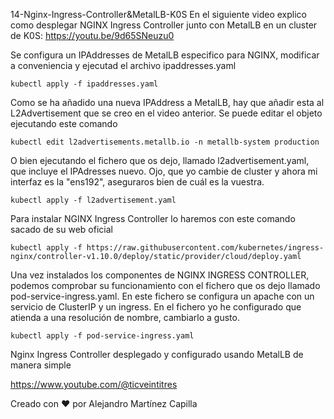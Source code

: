 14-Nginx-Ingress-Controller&MetalLB-K0S
En el siguiente video explico como desplegar NGINX Ingress Controller junto con MetalLB en un cluster de K0S: https://youtu.be/9d65SNeuzu0

Se configura un IPAddresses de MetalLB especifico para NGINX, modificar a conveniencia y ejecutad el archivo ipaddresses.yaml

```
kubectl apply -f ipaddresses.yaml
```

Como se ha añadido una nueva IPAddress a MetalLB, hay que añadir esta al L2Advertisement que se creo en el video anterior.
Se puede editar el objeto ejecutando este comando

```
kubectl edit l2advertisements.metallb.io -n metallb-system production
```

O bien ejecutando el fichero que os dejo, llamado l2advertisement.yaml, que incluye el IPAdresses nuevo. Ojo, que yo cambie de cluster y ahora mi interfaz es la "ens192", aseguraros bien de cuál es la vuestra.

```
kubectl apply -f l2advertisement.yaml
```

Para instalar NGINX Ingress Controller lo haremos con este comando sacado de su web oficial

```
kubectl apply -f https://raw.githubusercontent.com/kubernetes/ingress-nginx/controller-v1.10.0/deploy/static/provider/cloud/deploy.yaml
```

Una vez instalados los componentes de NGINX INGRESS CONTROLLER, podemos comprobar su funcionamiento con el fichero que os dejo llamado pod-service-ingress.yaml.
En este fichero se configura un apache con un servicio de ClusterIP y un ingress. En el fichero yo he configurado que atienda a una resolución de nombre, cambiarlo a gusto.

```
kubectl apply -f pod-service-ingress.yaml
```

Nginx Ingress Controller desplegado y configurado usando MetalLB de manera simple

https://www.youtube.com/@ticveintitres

Creado con ❤️ por Alejandro Martínez Capilla